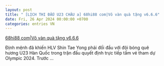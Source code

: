 ```yaml
---
layout: post
title: " [LỊCH THI ĐẤU U23 CHÂU a] 68hi88 com|Vô vàn quà tặng v6.6.6"
date: Fri, 26 Apr 2024 00:00:00 +0700
categories: entries VN
---
```

[68hi88 com|Vô vàn quà tặng v6.6.6](https://thanhhoa.gov.vn/tig-nbet.vin-0425.htm)

Định mệnh đã khiến HLV Shin Tae Yong phải đối đầu với đội bóng quê hương U23 Hàn Quốc trong trận đấu quyết định trực tiếp tấm vé tham dự Olympic 2024. Trước ...

